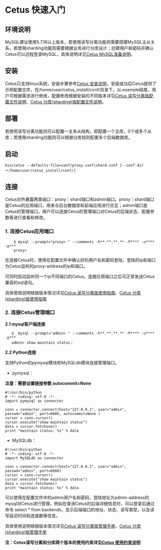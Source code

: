 # Cetus 快速入门

## 环境说明

MySQL建议使用5.7.16以上版本，若使用读写分离功能则需要搭建MySQL主从关系，若使用sharding功能则需要根据业务进行分库设计；创建用户和密码并确认Cetus可以远程登录MySQL，具体说明详见[Cetus MySQL准备说明](https://github.com/Lede-Inc/cetus/blob/master/doc/cetus-mysql-prepare.md)。

## 安装

Cetus只支持linux系统，安装步骤参考[Cetus 安装说明](https://github.com/Lede-Inc/cetus/blob/master/doc/cetus-install.md)，安装成功后Cetus提供了示例配置文件，在/home/user/cetus_install/conf/目录下，以.example结尾，用户可根据需求进行修改，配置修改根据安装的不同版本详见[Cetus 读写分离版配置文件说明](https://github.com/Lede-Inc/cetus/blob/master/doc/cetus-rw-profile.md)、[Cetus 分库(sharding)版配置文件说明](https://github.com/Lede-Inc/cetus/blob/master/doc/cetus-shard-profile.md)。

## 部署

若使用读写分离功能则可以配置一主多从结构，即配置一个主库，0个或多个从库；若使用sharding功能则可以根据分库规则配置多个后端数据库。

## 启动

```
bin/cetus --defaults-file=conf/proxy.conf|shard.conf [--conf-dir＝/home/user/cetus_install/conf/]
```

## 连接

Cetus对外暴露两类端口：proxy｜shard端口和admin端口。proxy｜shard端口是Cetus的应用端口，用来与后台数据库和前端应用进行交互；admin端口是Cetus的管理端口，用户可以连接Cetus的管理端口对Cetus的后端状态、配置参数等进行查看和修改。

### 1. 连接Cetus应用端口

```
    $ mysql --prompt="proxy> " --comments -h**.**.**.** -P**** -u**** -p***
    proxy> 
```

在连接Cetus时，使用在配置文件中确认好的用户名和密码登陆，登陆的ip和端口为Cetus监听的proxy-address的ip和端口。

可同时启动监听同一个ip不同端口的Cetus。连接应用端口之后可正常发送Cetus兼容的sql语句。

具体使用说明根据版本情况详见[Cetus 读写分离版使用指南](https://github.com/Lede-Inc/cetus/blob/master/doc/cetus-rw.md)、[Cetus 分库(sharding)版使用指南](https://github.com/Lede-Inc/cetus/blob/master/doc/cetus-sharding.md)

### 2. 连接Cetus管理端口

**2.1 mysql客户端连接**

```
   $  mysql --prompt="admin> " --comments -h**.**.**.** -P**** -u**** -p***
   admin> show maintain status；
```

**2.2 Python连接**

支持Python的pymysql模块和MySQLdb模块连接管理端口。

- pymysql：

**注意：需要设置链接参数 autocommit=None**
```
#!/usr/bin/python
# -*- coding: utf-8 -*-
import pymysql as connector

conn = connector.connect(host="127.0.0.1", user="admin", passwd="admin", port=6666, autocommit=None )
cursor = conn.cursor()
cursor.execute("show maintain status")
data = cursor.fetchone()
print "maintain status: %s" % data
```

- MySQLdb：
```
#!/usr/bin/python
# -*- coding: utf-8 -*-
import MySQLdb as connector

conn = connector.connect(host="127.0.0.1", user="admin", passwd="admin", port=6666)
cursor = conn.cursor()
cursor.execute("show maintain status")
data = cursor.fetchone()
print "maintain status: %s" % data
```

可以使用在配置文件中的admin用户名和密码，登陆地址为admin-address的mysql对Cetus进行管理，例如在查询Cetus的后端详细信息时，可以登录后通过命令 select * from backends，显示后端端口的地址、状态、读写类型，以及读写延迟时间和连接数等信息。

具体使用说明根据版本情况详见[Cetus 读写分离版管理手册](https://github.com/Lede-Inc/cetus/blob/master/doc/cetus-rw-admin.md)、[Cetus 分库(sharding)版管理手册](https://github.com/Lede-Inc/cetus/blob/master/doc/cetus-shard-admin.md)

**注：Cetus读写分离和分库两个版本的使用约束详见[Cetus 使用约束说明](https://github.com/Lede-Inc/cetus/blob/master/doc/cetus-constraint.md)**
